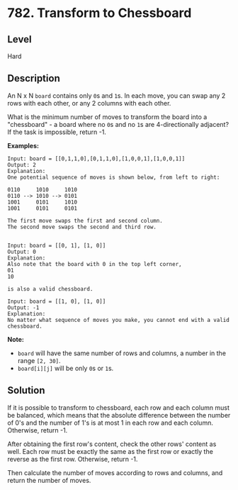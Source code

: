 # 782. Transform to Chessboard
## Level
Hard

## Description
An N x N `board` contains only `0`s and `1`s. In each move, you can swap any 2 rows with each other, or any 2 columns with each other.

What is the minimum number of moves to transform the board into a "chessboard" - a board where no `0`s and no `1`s are 4-directionally adjacent? If the task is impossible, return -1.

**Examples:**
```
Input: board = [[0,1,1,0],[0,1,1,0],[1,0,0,1],[1,0,0,1]]
Output: 2
Explanation:
One potential sequence of moves is shown below, from left to right:

0110     1010     1010
0110 --> 1010 --> 0101
1001     0101     1010
1001     0101     0101

The first move swaps the first and second column.
The second move swaps the second and third row.


Input: board = [[0, 1], [1, 0]]
Output: 0
Explanation:
Also note that the board with 0 in the top left corner,
01
10

is also a valid chessboard.

Input: board = [[1, 0], [1, 0]]
Output: -1
Explanation:
No matter what sequence of moves you make, you cannot end with a valid chessboard.
```

**Note:**

* `board` will have the same number of rows and columns, a number in the range `[2, 30]`.
* `board[i][j]` will be only `0`s or `1`s.

## Solution
If it is possible to transform to chessboard, each row and each column must be balanced, which means that the absolute difference between the number of 0's and the number of 1's is at most 1 in each row and each column. Otherwise, return -1.

After obtaining the first row's content, check the other rows' content as well. Each row must be exactly the same as the first row or exactly the reverse as the first row. Otherwise, return -1.

Then calculate the number of moves according to rows and columns, and return the number of moves.
